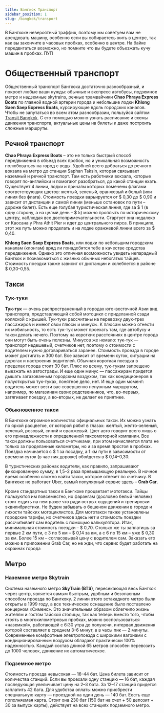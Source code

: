 ```yaml
---
title: Бангкок Транспорт
sidebar_position: 1
slug: /bangkok/transport
---
```


В Бангкоке невероятный траффик, поэтому мы советуем вам не арендовать машину, особенно если вы собираетесь жить в центре, так как вы закончите в часовых пробках, особенно в центре. На байке передвигаться возможно, но помните что вы будете объезжать кучу машин в пробках. ПУП

# Общественный транспорт

Общественный транспорт Бангкока достаточно разнообразный, и покроет любые ваши нужды: обычные и экспресс автобусы, подземное метро и надземные skytrains, речные трамвайчики **Chao Phraya Express Boats** по главной водной артерии города и небольшие лодки **Khlong Saen Saep Express Boats**, курсирующие вдоль городских каналов. Чтобы не запутаться во всем этом разнообразии, пользуйся сайтом [Transit Bangkok](https://www.transitbangkok.com/). С его помощью можно узнать расписание и схемы движения транспорта, актуальные цены на билеты и даже построить сложные маршруты.

## Речной транспорт

**Chao Phraya Express Boats** – это не только быстрый способ передвижения в объезд всех пробок, но и уникальная возможность полюбоваться на город с воды. Удобней всего добраться до речного вокзала на метро до станции Saphan Taksin, которая связывает наземный и речной транспорт. Там есть работники вокзала, которые говорят по-английски и помогают разобраться, до какой станции ехать. Существует 4 линии, лодки и причалы которых помечены флагами соответствующих цветов: желтый, зеленый, оранжевый и белый (или линия без флага). Стоимость поездки варьируется от $ 0,30 до $ 0,90 и зависит от дистанции и самой линии (меньше остановок по пути – дороже билет). Есть еще голубая туристическая линия, где за $ 1 (в одну сторону, а на целый день – $ 5) можно проплыть по историческому центру, наблюдая все достопримечательности. Стартует она недалеко от Каосана у Phra Athit Pier и идет до центрального пирса. В принципе, этот же путь можно проделать и на лодке оранжевой линии всего за $ 0,40.

**Khlong Saen Saep Express Boats**, или лодки по небольшим городским каналам (клонгам) вряд ли понадобятся тебе в качестве средства передвижения. Однако это отличная возможность увидеть непарадный Бангкок и познакомиться с жизнью обычных небогатых тайцев. Стоимость поездки также зависит от дистанции и колеблется в районе $ 0,30–0,55.


## Такси

### Тук-туки

**Тук-тук** — очень распространенный в городах юго-восточной Азии вид транспорта, представляющий собой мотоцикл с приделанной сзади коляской с крышей. Тук-туки рассчитаны на перевозку двух-трех пассажиров и имеют свои плюсы и минусы. К плюсам можно отнести их мобильность, то есть тук-тук может проехать там, где автобусу и такси делать нечего. Поэтому на коротких расстояниях в центре города они могут быть очень полезны. Минусов же немало: тук-тук — транспорт недешевый, счетчиков нет, поэтому о стоимости с водителем нужно договариваться заранее. Стоимость проезда в городе может достигать и 300 бат. Все зависит от времени суток, ситуации на дорогах и настроения водителей. Обычная короткая поездка в пределах города стоит 30 бат. Плюс ко всему, тук-тукам запрещено выезжать на автострады. И еще один минус — пассажирам придется дышать загазованным городским воздухом, так как кондиционеров в полуоткрытых тук-туках, понятное дело, нет. И еще один момент: водитель может везти вас совершенно ненужным маршрутом, например, по магазинам своих родственников, что, во-первых, затягивает поездку, а во-вторых, не делает ее приятнее.


### Обыкновенное такси


В Бангкоке огромное количество официальных такси. Их можно узнать по яркой расцветке, от которой рябит в глазах: желтый, желто-зеленый, зеленый, розовый, синий и оранжевый. Цвет авто говорит всего лишь о его принадлежности к определенной таксомоторной компании. Все такси должны пользоваться счетчиками, при этом начисляется плата не только за проделанные километры, но и за время простоя в пробках. Поездка начинается с $ 1 за посадку, а 1 км пути в зависимости от времени суток (в час пик дороже) обойдется в $ 0,14–0,30.

В туристических районах водители, как правило, запрашивают фиксированную сумму, в 1,5–2 раза превышающую реальную. В ночное время особенно сложно найти такси, которое отвезет по счетчику. В Бангкоке не работает Uber, самый популярный сервис здесь – **Grab Car**.

Кроме стандартных такси в Бангкоке процветает мототакси. Тайцы пользуются им повсеместно, но фарангам (дословно белый человек) стоит ездить на нем разве что ради острых ощущений и тренировки эквилибристики. Не будем забывать о бешеном движении в городе и лихости тайских мотоциклистов. Для мототакси также установлены городские тарифы, но счетчиков здесь нет и стоимость поездки рассчитывает сам водитель с помощью калькулятора. Итак, минимальная стоимость поездки – $ 0,70. Столько же ты заплатишь за первые 2 км пути, с 3 по 5 км – $ 0,14 за км, а с 6 по 15 км – уже $ 0,30 за км. Более 15 км – согласовывай цену с водителем сам. Заказать его можно в приложении Grab Car, но не жди, что сервис будет работать на окраинах города


## Метро

### Наземное метро Skytrain

Система наземного метро **SkyTrain (BTS)**, пересекающая весь Бангкок через центр, является самым быстрым, удобным и безопасным способом проезда по Бангкоку. 2 линии этого эстакадного метро были открыты в 1999 году, а все техническое оснащение было поставлено концерном «Сименс». Это значительным образом облегчило жизнь жителям и гостям тайской столицы, так как теперь вместо того, чтобы стоять в многокилометровых пробках, можно воспользоваться «наземкой», работающей с 6:30 утра до полуночи, интервал движения которой составляет в среднем 3–6 минут, а в часы пик — 2 минуты. Современные комфортные электропоезда с широкими вагонами с кондиционированным воздухом обладают практически 100% надежностью. Каждый состав длиной 65 метров способен перевозить до 1000 человек, движение их автоматическое.


### Подземное метро

Стоимость проезда невысокая — 16–44 бат. Цена билета зависит от количества станций. Если вы проехали одну станцию — 16 бат, каждая последующая увеличивает цену на 2–3 бата. За 12–17 станций придется заплатить 42 бата. Для удобства оплаты можно приобрести специальную карту — проездной на один день — 140 бат. Еесть еще пополняемая карта. Стоит она 230 бат (150 бат на счет + 50 депозит + 30 за выпуск карты), действует на всех станциях подземного метро.

	




